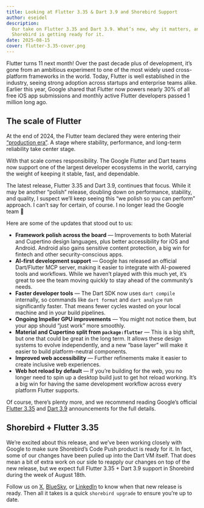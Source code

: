 ```yaml
---
title: Looking at Flutter 3.35 & Dart 3.9 and Shorebird Support
author: eseidel
description:
  Our take on Flutter 3.35 and Dart 3.9. What’s new, why it matters, and how
  Shorebird is getting ready for it.
date: 2025-08-15
cover: flutter-3.35-cover.png
---
```


Flutter turns 11 next month! Over the past decade plus of development, it’s gone
from an ambitious experiment to one of the most widely used cross-platform
frameworks in the world. Today, Flutter is well established in the industry,
seeing strong adoption across startups and enterprise teams alike. Earlier this
year, Google shared that Flutter now powers nearly 30% of all free iOS app
submissions and monthly active Flutter developers passed 1 million long ago.

## The scale of Flutter

At the end of 2024, the Flutter team declared they were entering their
[“production era”](https://medium.com/flutter/flutter-in-production-f9418261d8e1).
A stage where stability, performance, and long-term reliability take center
stage.

With that scale comes responsibility. The Google Flutter and Dart teams now
support one of the largest developer ecosystems in the world, carrying the
weight of keeping it stable, fast, and dependable.

The latest release, Flutter 3.35 and Dart 3.9, continues that focus. While it
may be another “polish” release, doubling down on performance, stability, and
quality, I suspect we’ll keep seeing this “we polish so you can perform”
approach. I can’t say for certain, of course. I no longer lead the Google team
🙂

Here are some of the updates that stood out to us:

- **Framework polish across the board** — Improvements to both Material and
  Cupertino design languages, plus better accessibility for iOS and Android.
  Android also gains sensitive content protection, a big win for fintech and
  other security-conscious apps.
- **AI-first development support** — Google has released an official
  Dart/Flutter MCP server, making it easier to integrate with AI-powered tools
  and workflows. While we haven’t played with this much yet, it’s great to see
  the team moving quickly to stay ahead of the community’s needs.
- **Faster developer tools** — The Dart SDK now uses `dart compile` internally,
  so commands like `dart format` and `dart analyze` run significantly faster.
  That means fewer cycles wasted on your local machine and in your build
  pipelines.
- **Ongoing Impeller GPU improvements** — You might not notice them, but your
  app should “just work” more smoothly.
- **Material and Cupertino split from `package:flutter`** — This is a big shift,
  but one that could be great in the long term. It allows these design systems
  to evolve independently, and a new “base layer” will make it easier to build
  platform-neutral components.
- **Improved web accessibility** — Further refinements make it easier to create
  inclusive web experiences.
- **Web hot reload by default** — If you’re building for the web, you no longer
  need to spin up a desktop build just to get hot reload working. It’s a big win
  for having the same development workflow across every platform Flutter
  supports.

Of course, there’s plenty more, and we recommend reading Google’s official
[Flutter 3.35](https://medium.com/flutter/whats-new-in-flutter-3-35-c58ef72e3766)
and [Dart 3.9](https://medium.com/dartlang/announcing-dart-3-9-ba49e8f38298)
announcements for the full details.

## Shorebird + Flutter 3.35

We’re excited about this release, and we’ve been working closely with Google to
make sure Shorebird’s Code Push product is ready for it. In fact, some of our
changes have been pulled up into the Dart VM itself. That does mean a bit of
extra work on our side to reapply our changes on top of the new release, but we
expect full Flutter 3.35 + Dart 3.9 support in Shorebird during the week of
August 18th.

Follow us on [X](https://twitter.com/shorebirddev),
[BlueSky](https://bsky.app/profile/shorebird.dev), or
[LinkedIn](https://www.linkedin.com/company/shorebirddev) to know when that new
release is ready. Then all it takes is a quick `shorebird upgrade` to ensure
you’re up to date.
